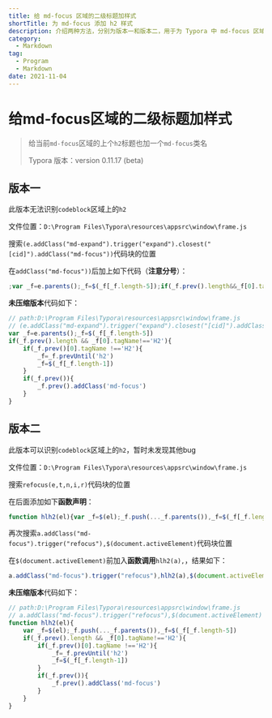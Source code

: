 ```yaml
---
title: 给 md-focus 区域的二级标题加样式
shortTitle: 为 md-focus 添加 h2 样式
description: 介绍两种方法，分别为版本一和版本二，用于为 Typora 中 md-focus 区域的 h2 添加样式。
category:
  - Markdown
tag:
  - Program
  - Markdown
date: 2021-11-04
---
```


# 给md-focus区域的二级标题加样式

>   给当前`md-focus`区域的上个`h2`标题也加一个`md-focus`类名
>
>   Typora 版本：version 0.11.17 (beta)

## 版本一

此版本无法识别`codeblock`区域上的`h2`

文件位置：`D:\Program Files\Typora\resources\appsrc\window\frame.js`

搜索`(e.addClass("md-expand").trigger("expand").closest("[cid]").addClass("md-focus"))`代码块的位置

在`addClass("md-focus"))`后加上如下代码（**注意分号**）：

```javascript
;var _f=e.parents();_f=$(_f[_f.length-5]);if(_f.prev().length&&_f[0].tagName!=='H2'){if(_f.prev()[0].tagName!=='H2'){_f=_f.prevUntil('h2');_f=$(_f[_f.length-1])}if(_f.prev()){_f.prev().addClass('md-focus')}}
```

**未压缩版本**代码如下：

```javascript
// path:D:\Program Files\Typora\resources\appsrc\window\frame.js
// (e.addClass("md-expand").trigger("expand").closest("[cid]").addClass("md-focus"))
var _f=e.parents();_f=$(_f[_f.length-5])
if(_f.prev().length && _f[0].tagName!=='H2'){
    if(_f.prev()[0].tagName !=='H2'){
        _f=_f.prevUntil('h2')
        _f=$(_f[_f.length-1])
    }
    if(_f.prev()){
        _f.prev().addClass('md-focus')
    }
}
```

## 版本二

此版本可以识别`codeblock`区域上的`h2`，暂时未发现其他bug

文件位置：`D:\Program Files\Typora\resources\appsrc\window\frame.js`

搜索`refocus(e,t,n,i,r)`代码块的位置

在后面添加如下**函数声明**：

```javascript
function hlh2(el){var _f=$(el);_f.push(..._f.parents()),_f=$(_f[_f.length-5]);if(_f.prev().length && _f[0].tagName!=='H2'){if(_f.prev()[0].tagName !=='H2'){_f=_f.prevUntil('h2');_f=$(_f[_f.length-1])};if(_f.prev()){_f.prev().addClass('md-focus')}}}
```

再次搜索`a.addClass("md-focus").trigger("refocus"),$(document.activeElement)`代码块位置

在`$(document.activeElement)`前加入**函数调用**`hlh2(a),`，结果如下：

```javascript
a.addClass("md-focus").trigger("refocus"),hlh2(a),$(document.activeElement)
```

**未压缩版本**代码如下：

```javascript
// path:D:\Program Files\Typora\resources\appsrc\window\frame.js
// a.addClass("md-focus").trigger("refocus"),$(document.activeElement)
function hlh2(el){
    var _f=$(el);_f.push(..._f.parents()),_f=$(_f[_f.length-5])
    if(_f.prev().length && _f[0].tagName!=='H2'){
        if(_f.prev()[0].tagName !=='H2'){
            _f=_f.prevUntil('h2')
            _f=$(_f[_f.length-1])
        }
        if(_f.prev()){
            _f.prev().addClass('md-focus')
        }
    }
}
```

